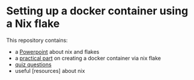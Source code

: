 # Setting up a docker container using a Nix flake

This repository contains:
  - a [Powerpoint]() about nix and flakes
  - a [practical part]() on creating a docker container via nix flake
  - [quiz questions]()
  - useful [resources] about nix
